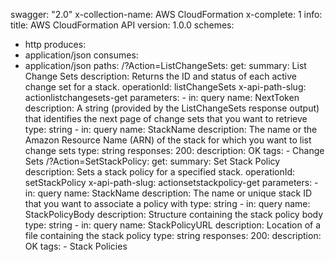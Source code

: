 swagger: "2.0"
x-collection-name: AWS CloudFormation
x-complete: 1
info:
  title: AWS CloudFormation API
  version: 1.0.0
schemes:
- http
produces:
- application/json
consumes:
- application/json
paths:
  /?Action=ListChangeSets:
    get:
      summary: List Change Sets
      description: Returns the ID and status of each active change set for a stack.
      operationId: listChangeSets
      x-api-path-slug: actionlistchangesets-get
      parameters:
      - in: query
        name: NextToken
        description: A string (provided by the ListChangeSets response output) that
          identifies the next page of change sets that you want to retrieve
        type: string
      - in: query
        name: StackName
        description: The name or the Amazon Resource Name (ARN) of the stack for which
          you want to list change sets
        type: string
      responses:
        200:
          description: OK
      tags:
      - Change Sets
  /?Action=SetStackPolicy:
    get:
      summary: Set Stack Policy
      description: Sets a stack policy for a specified stack.
      operationId: setStackPolicy
      x-api-path-slug: actionsetstackpolicy-get
      parameters:
      - in: query
        name: StackName
        description: The name or unique stack ID that you want to associate a policy
          with
        type: string
      - in: query
        name: StackPolicyBody
        description: Structure containing the stack policy body
        type: string
      - in: query
        name: StackPolicyURL
        description: Location of a file containing the stack policy
        type: string
      responses:
        200:
          description: OK
      tags:
      - Stack Policies